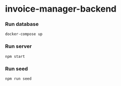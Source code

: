 # invoice-manager-backend

### Run database 
```
docker-compose up
```
### Run server 
```
npm start
```

### Run seed 
```
npm run seed
```
